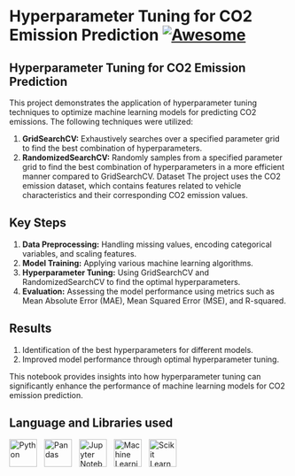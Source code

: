 # Hyperparameter Tuning for CO2 Emission Prediction [![Awesome](https://cdn.jsdelivr.net/gh/sindresorhus/awesome@d7305f38d29fed78fa85652e3a63e154dd8e8829/media/badge.svg)](https://github.com/sindresorhus/awesome#readme)

## Hyperparameter Tuning for CO2 Emission Prediction
This project demonstrates the application of hyperparameter tuning techniques to optimize machine learning models for predicting CO2 emissions. The following techniques were utilized:

1. **GridSearchCV:** Exhaustively searches over a specified parameter grid to find the best combination of hyperparameters.
1. **RandomizedSearchCV:** Randomly samples from a specified parameter grid to find the best combination of hyperparameters in a more efficient manner compared to GridSearchCV.
Dataset
The project uses the CO2 emission dataset, which contains features related to vehicle characteristics and their corresponding CO2 emission values.

## Key Steps
1. **Data Preprocessing:** Handling missing values, encoding categorical variables, and scaling features.
1. **Model Training:** Applying various machine learning algorithms.
1. **Hyperparameter Tuning:** Using GridSearchCV and RandomizedSearchCV to find the optimal hyperparameters.
1. **Evaluation:** Assessing the model performance using metrics such as Mean Absolute Error (MAE), Mean Squared Error (MSE), and R-squared.
   
## Results
1. Identification of the best hyperparameters for different models.
1. Improved model performance through optimal hyperparameter tuning.

This notebook provides insights into how hyperparameter tuning can significantly enhance the performance of machine learning models for CO2 emission prediction.

## Language and Libraries used
<img align="left" alt="Python" width="50px" src="https://imgs.search.brave.com/8-8oAD6jzHKqO6WTV6XaQ1AJZO_DITrF0uoAVo5dlfo/rs:fit:500:0:0/g:ce/aHR0cHM6Ly9zMy5k/dWFsc3RhY2sudXMt/ZWFzdC0yLmFtYXpv/bmF3cy5jb20vcHl0/aG9uZG90b3JnLWFz/c2V0cy9tZWRpYS9j/b21tdW5pdHkvbG9n/b3MvcHl0aG9uLWxv/Z28tb25seS5wbmc" style="padding-right:10px;" />
<img align="left" alt="Pandas" width="50px" src="https://numfocus.org/wp-content/uploads/2016/07/pandas-logo-300.png" style="padding-right:10px;" />
<img align="left" alt="Jupyter Notebook" width="50px" src="https://imgs.search.brave.com/4EmYC1AfgR85pGtDtAiWdobPZ-516SyICT2bao0t0jg/rs:fit:500:0:0/g:ce/aHR0cHM6Ly9yYXcu/Z2l0aHVidXNlcmNv/bnRlbnQuY29tL2dp/dGh1Yi9leHBsb3Jl/L2E0NjkxZjA0ZmYy/MTljMWMyYWEwMmZj/NjFmZGE0MWFhNDNm/MTQ1OWEvdG9waWNz/L2p1cHl0ZXItbm90/ZWJvb2svanVweXRl/ci1ub3RlYm9vay5w/bmc" style="padding-right:10px;" />
<img align="left" alt="Machine Learning" width="50px" src="https://t4.ftcdn.net/jpg/03/98/18/19/240_F_398181949_BudYmmAeTPJwDz6HMxwf1PL3ZNIblohm.jpg" style="padding-right:10px;" />
<img align="left" alt="Scikit Learn" width="50px" src="https://encrypted-tbn0.gstatic.com/images?q=tbn:ANd9GcQ7IJhNVZ2UNFUlsJoPlVH3I_xuPqBVTa1GRA&s" style="padding-right:10px;" />
